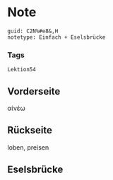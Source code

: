 # Note
```
guid: C2N%#e8&,H
notetype: Einfach + Eselsbrücke
```

### Tags
```
Lektion54
```

## Vorderseite
αἰνέω

## Rückseite
loben, preisen

## Eselsbrücke

